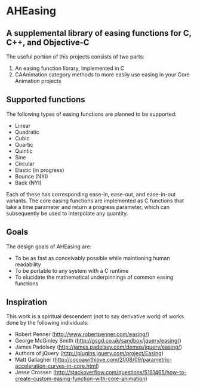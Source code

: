 AHEasing
========
A supplemental library of easing functions for C, C++, and Objective-C
--------

The useful portion of this projects consists of two parts:
1. An easing function library, implemented in C
2. CAAnimation category methods to more easily use easing in your Core Animation projects

Supported functions
--------

The following types of easing functions are planned to be supported:
* Linear
* Quadratic
* Cubic
* Quartic
* Quintic
* Sine
* Circular
* Elastic (in progress)
* Bounce (NYI)
* Back (NYI)

Each of these has corresponding ease-in, ease-out, and ease-in-out variants. The core easing functions are implemented as C functions that take a time parameter and return a progress parameter, which can subsequently be used to interpolate any quantity.

Goals
--------
	
The design goals of AHEasing are:
* To be as fast as conceivably possible while maintianing human readability
* To be portable to any system with a C runtime
* To elucidate the mathematical underpinnings of common easing functions

Inspiration
--------

This work is a spiritual descendent (not to say derivative work) of works done by the following individuals:
* Robert Penner (http://www.robertpenner.com/easing/)
* George McGinley Smith (http://gsgd.co.uk/sandbox/jquery/easing/)
* James Padolsey (http://james.padolsey.com/demos/jquery/easing/)
* Authors of jQuery (http://plugins.jquery.com/project/Easing)
* Matt Gallagher (http://cocoawithlove.com/2008/09/parametric-acceleration-curves-in-core.html)
* Jesse Crossen (http://stackoverflow.com/questions/5161465/how-to-create-custom-easing-function-with-core-animation)
